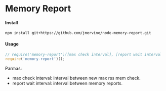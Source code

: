 # Memory Report

#### Install

```
npm install git+https://github.com/jmervine/node-memory-report.git
```

#### Usage

``` javascript
// require('memory-report')([max check interval], [report wait interval]);
require('memory-report')();
```

Parmas:

* max check interval: interval between new max rss mem check.
* report wait interval: interval between memory reports.

